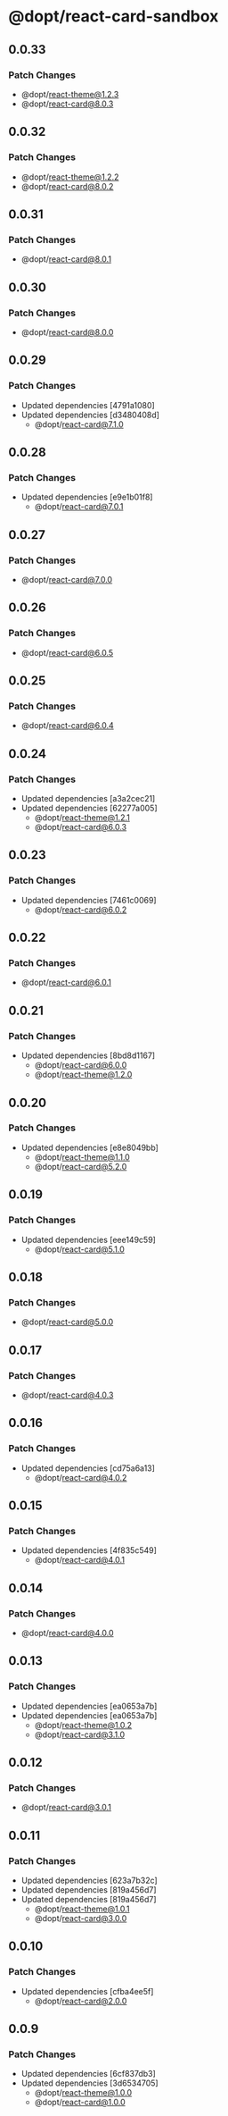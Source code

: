 # @dopt/react-card-sandbox

## 0.0.33

### Patch Changes

- @dopt/react-theme@1.2.3
- @dopt/react-card@8.0.3

## 0.0.32

### Patch Changes

- @dopt/react-theme@1.2.2
- @dopt/react-card@8.0.2

## 0.0.31

### Patch Changes

- @dopt/react-card@8.0.1

## 0.0.30

### Patch Changes

- @dopt/react-card@8.0.0

## 0.0.29

### Patch Changes

- Updated dependencies [4791a1080]
- Updated dependencies [d3480408d]
  - @dopt/react-card@7.1.0

## 0.0.28

### Patch Changes

- Updated dependencies [e9e1b01f8]
  - @dopt/react-card@7.0.1

## 0.0.27

### Patch Changes

- @dopt/react-card@7.0.0

## 0.0.26

### Patch Changes

- @dopt/react-card@6.0.5

## 0.0.25

### Patch Changes

- @dopt/react-card@6.0.4

## 0.0.24

### Patch Changes

- Updated dependencies [a3a2cec21]
- Updated dependencies [62277a005]
  - @dopt/react-theme@1.2.1
  - @dopt/react-card@6.0.3

## 0.0.23

### Patch Changes

- Updated dependencies [7461c0069]
  - @dopt/react-card@6.0.2

## 0.0.22

### Patch Changes

- @dopt/react-card@6.0.1

## 0.0.21

### Patch Changes

- Updated dependencies [8bd8d1167]
  - @dopt/react-card@6.0.0
  - @dopt/react-theme@1.2.0

## 0.0.20

### Patch Changes

- Updated dependencies [e8e8049bb]
  - @dopt/react-theme@1.1.0
  - @dopt/react-card@5.2.0

## 0.0.19

### Patch Changes

- Updated dependencies [eee149c59]
  - @dopt/react-card@5.1.0

## 0.0.18

### Patch Changes

- @dopt/react-card@5.0.0

## 0.0.17

### Patch Changes

- @dopt/react-card@4.0.3

## 0.0.16

### Patch Changes

- Updated dependencies [cd75a6a13]
  - @dopt/react-card@4.0.2

## 0.0.15

### Patch Changes

- Updated dependencies [4f835c549]
  - @dopt/react-card@4.0.1

## 0.0.14

### Patch Changes

- @dopt/react-card@4.0.0

## 0.0.13

### Patch Changes

- Updated dependencies [ea0653a7b]
- Updated dependencies [ea0653a7b]
  - @dopt/react-theme@1.0.2
  - @dopt/react-card@3.1.0

## 0.0.12

### Patch Changes

- @dopt/react-card@3.0.1

## 0.0.11

### Patch Changes

- Updated dependencies [623a7b32c]
- Updated dependencies [819a456d7]
- Updated dependencies [819a456d7]
  - @dopt/react-theme@1.0.1
  - @dopt/react-card@3.0.0

## 0.0.10

### Patch Changes

- Updated dependencies [cfba4ee5f]
  - @dopt/react-card@2.0.0

## 0.0.9

### Patch Changes

- Updated dependencies [6cf837db3]
- Updated dependencies [3d6534705]
  - @dopt/react-theme@1.0.0
  - @dopt/react-card@1.0.0
